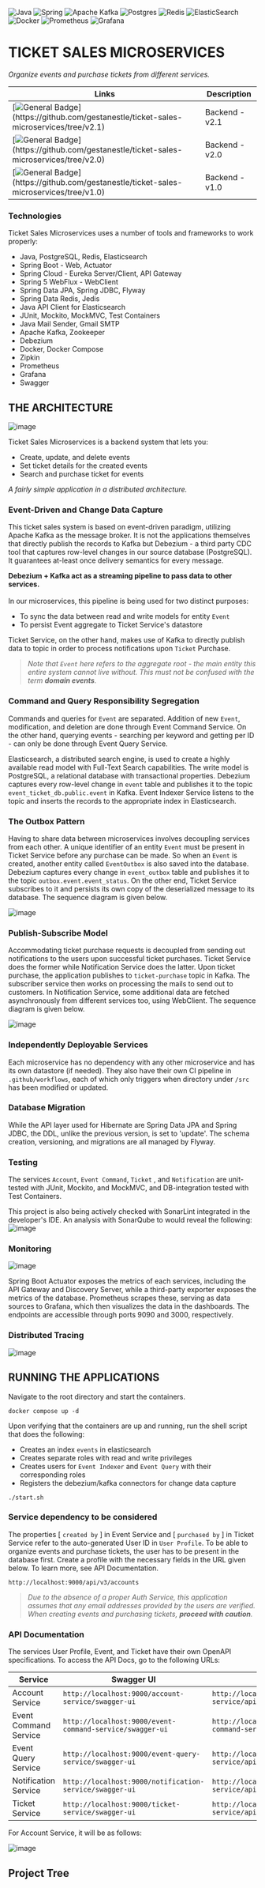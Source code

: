 ![Java](https://img.shields.io/badge/java-%23ED8B00.svg?style=for-the-badge&logo=openjdk&logoColor=white) ![Spring](https://img.shields.io/badge/spring-%236DB33F.svg?style=for-the-badge&logo=spring&logoColor=white) ![Apache Kafka](https://img.shields.io/badge/Apache%20Kafka-000?style=for-the-badge&logo=apachekafka) ![Postgres](https://img.shields.io/badge/postgres-%23316192.svg?style=for-the-badge&logo=postgresql&logoColor=white) ![Redis](https://img.shields.io/badge/redis-%23DD0031.svg?style=for-the-badge&logo=redis&logoColor=white) ![ElasticSearch](https://img.shields.io/badge/-ElasticSearch-005571?style=for-the-badge&logo=elasticsearch) ![Docker](https://img.shields.io/badge/docker-%230db7ed.svg?style=for-the-badge&logo=docker&logoColor=white) ![Prometheus](https://img.shields.io/badge/Prometheus-E6522C?style=for-the-badge&logo=Prometheus&logoColor=white) ![Grafana](https://img.shields.io/badge/grafana-%23F46800.svg?style=for-the-badge&logo=grafana&logoColor=white) 

# TICKET SALES MICROSERVICES
_Organize events and purchase tickets from different services._

| Links                                                                                                                                                  | Description    | 
|--------------------------------------------------------------------------------------------------------------------------------------------------------|----------------|
| [![General Badge](https://img.shields.io/badge/version-2.1-COLOR.svg?logo=LOGO")](https://github.com/gestanestle/ticket-sales-microservices/tree/v2.1) | Backend - v2.1 |
| [![General Badge](https://img.shields.io/badge/version-2.0-COLOR.svg?logo=LOGO")](https://github.com/gestanestle/ticket-sales-microservices/tree/v2.0) | Backend - v2.0 |
| [![General Badge](https://img.shields.io/badge/version-1.0-COLOR.svg?logo=LOGO")](https://github.com/gestanestle/ticket-sales-microservices/tree/v1.0) | Backend - v1.0 |

### Technologies
Ticket Sales Microservices uses a number of tools and frameworks to work properly:

- Java, PostgreSQL, Redis, Elasticsearch
- Spring Boot - Web, Actuator
- Spring Cloud - Eureka Server/Client, API Gateway
- Spring 5 WebFlux - WebClient
- Spring Data JPA, Spring JDBC, Flyway
- Spring Data Redis, Jedis
- Java API Client for Elasticsearch
- JUnit, Mockito, MockMVC, Test Containers
- Java Mail Sender, Gmail SMTP
- Apache Kafka, Zookeeper
- Debezium
- Docker, Docker Compose
- Zipkin
- Prometheus
- Grafana
- Swagger

## THE ARCHITECTURE

![image](./static/system_design.JPG)

Ticket Sales Microservices is a backend system that lets you:
* Create, update, and delete events
* Set ticket details for the created events
* Search and purchase ticket for events

_A fairly simple application in a distributed architecture._

### Event-Driven and Change Data Capture

This ticket sales system is based on event-driven paradigm, utilizing Apache Kafka as the message broker. 
It is not the applications themselves that directly publish the records to Kafka but Debezium - 
a third party CDC tool that captures row-level changes in our source database (PostgreSQL). 
It guarantees at-least once delivery semantics for every message.

**Debezium + Kafka act as a streaming pipeline to pass data to other services.** <br>
<br>
In our microservices, this pipeline is being used for two distinct purposes:  
* To sync the data between read and write models for entity ```Event``` 
* To persist Event aggregate to Ticket Service's datastore  

Ticket Service, on the other hand, makes use of Kafka to directly publish data to topic in order to process notifications upon ```Ticket``` Purchase.

> _Note that ```Event``` here refers to the aggregate root - the main entity this entire system 
> cannot live without. This must not be confused with the term **domain events**._

### Command and Query Responsibility Segregation

Commands and queries for ```Event``` are separated. Addition of new ```Event```, modification, and deletion
are done through Event Command Service. On the other hand, querying events - searching per keyword and getting per ID -
can only be done through Event Query Service.

Elasticsearch, a distributed search engine, is used to create a highly available read model with 
Full-Text Search capabilities. The write model is PostgreSQL, a relational database with transactional properties.
Debezium captures every row-level change in ```event``` table and publishes it to the topic ```event_ticket_db.public.event``` 
in Kafka. Event Indexer Service listens to the topic and inserts the records to the appropriate index in Elasticsearch. 

### The Outbox Pattern

Having to share data between microservices involves decoupling services from each other. A unique identifier of an entity ```Event``` 
must be present in Ticket Service before any purchase can be made. So when an ```Event``` is created, another entity called ```EventOutbox``` 
is also saved into the database. Debezium captures every change in ```event_outbox``` table and publishes it
to the topic ```outbox.event.event_status```. On the other end, Ticket Service subscribes to it and persists its own copy of the 
deserialized message to its database. The sequence diagram is given below.

![image](./static/event_creation.jpg)

### Publish-Subscribe Model

Accommodating ticket purchase requests is decoupled from sending out notifications to the users upon successful ticket purchases.
Ticket Service does the former while Notification Service does the latter. Upon ticket purchase, the application 
publishes to ```ticket-purchase``` topic in Kafka. The subscriber service then works on processing the mails to send out to customers.
In Notification Service, some additional data are fetched asynchronously from different services too, using WebClient.
The sequence diagram is given below.

![image](./static/ticket_purchase.png)

### Independently Deployable Services

Each microservice has no dependency with any other microservice and has its own datastore (if needed). 
They also have their own CI pipeline in ```.github/workflows```, each of which only triggers when directory under ```/src``` has been modified or updated.


### Database Migration

While the API layer used for Hibernate are Spring Data JPA and Spring JDBC, the DDL, unlike the previous version, is set to 'update'. 
The schema creation, versioning, and migrations are all managed by Flyway.

### Testing
The services ```Account```, ```Event Command```, ```Ticket``` , and ```Notification``` are unit-tested with JUnit, Mockito, and MockMVC, and DB-integration tested with Test Containers.

This project is also being actively checked with SonarLint integrated in the developer's IDE. 
An analysis with SonarQube to would reveal the following: 
![image](./static/sonar.JPG)

### Monitoring

![image](./static/grafana.png)

Spring Boot Actuator exposes the metrics of each services, including the API Gateway and Discovery Server, while a 
third-party exporter exposes the metrics of the database. Prometheus scrapes these, serving as data sources to Grafana, 
which then visualizes the data in the dashboards. The endpoints are accessible through ports 9090 and 3000, respectively.

### Distributed Tracing

![image](./static/zipkin.JPG)

## RUNNING THE APPLICATIONS

Navigate to the root directory and start the containers.
```
docker compose up -d
```

Upon verifying that the containers are up and running, run the shell script that does the following:
* Creates an index ```events``` in elasticsearch
* Creates separate roles with read and write privileges
* Creates users for ```Event Indexer``` and ```Event Query``` with their corresponding roles
* Registers the debezium/kafka connectors for change data capture

```
./start.sh
```

### Service dependency to be considered
The properties [ ```created by``` ] in Event Service and [ ```purchased by``` ] in Ticket Service refer to the auto-generated 
User ID in ```User Profile```. To be able to organize events and purchase tickets, the user has to be present in the database 
first. Create a profile with the necessary fields in the URL given below. To learn more, see API Documentation.
```
http://localhost:9000/api/v3/accounts
```

> _Due to the absence of a proper Auth Service, this application assumes that any email addresses provided by the users are verified. When creating events and purchasing tickets, **proceed with caution**._

### API Documentation
The services User Profile, Event, and Ticket have their own OpenAPI specifications. To access the API Docs, go to the following URLs:

| Service               | Swagger UI                                                   | API Docs                                                   |
|-----------------------|--------------------------------------------------------------|------------------------------------------------------------|
| Account Service       | ```http://localhost:9000/account-service/swagger-ui```       | ```http://localhost:9000/account-service/api-docs```       |
| Event Command Service | ```http://localhost:9000/event-command-service/swagger-ui``` | ```http://localhost:9000/event-command-service/api-docs``` |
| Event Query Service   | ```http://localhost:9000/event-query-service/swagger-ui```   | ```http://localhost:9000/event-query-service/api-docs```   |
| Notification Service  | ```http://localhost:9000/notification-service/swagger-ui```  | ```http://localhost:9000/notification-service/api-docs```  |
| Ticket Service        | ```http://localhost:9000/ticket-service/swagger-ui```        | ```http://localhost:9000/ticket-service/api-docs```        |

For Account Service, it will be as follows: </br>

![image](./static/swagger.JPG)


## Project Tree
```bash